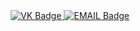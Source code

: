 <div id="badges" align ="center">
    <a href= "https://vk.com/ignatevau">
  <img src = "https://img-shields.io/badge/VK-blue?style=for-the-badge&logo=VK&logoColor=white" alt="VK Badge" />
    </a>

<a href= "https://mail.google.com/mail/u/0/#inbox">
<img src = "https://img-shields.io/badge/EMAIL-red?style=for-the-badge&logo=Gmail&logoColor=white" alt="EMAIL Badge" />
</a>
 </ div>

